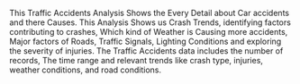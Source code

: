 This Traffic Accidents Analysis Shows the Every Detail about Car accidents and
there Causes. This Analysis Shows us Crash Trends, identifying factors
contributing to crashes, Which kind of Weather is Causing more accidents, Major
factors of Roads, Traffic Signals, Lighting Conditions and exploring the severity
of injuries. The Traffic Accidents data includes the number of records, The time
range and relevant trends like crash type, injuries, weather conditions, and road
conditions.
